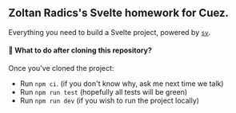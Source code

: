 ## Zoltan Radics's Svelte homework for Cuez.

Everything you need to build a Svelte project, powered by [`sv`](https://github.com/sveltejs/cli).

#### 🤔 What to do after cloning this repository?

Once you've cloned the project:

-  Run `npm ci`. (if you don't know why, ask me next time we talk)
-  Run `npm run test` (hopefully all tests will be green)
-  Run `npm run dev` (if you wish to run the project locally)
